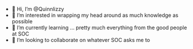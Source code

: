 - 👋 Hi, I’m @Quinnlizzy
- 👀 I’m interested in wrapping my head around as much knowledge as possible
- 🌱 I’m currently learning ... pretty much everything from the good people at SOC
- 💞️ I’m looking to collaborate on whatever SOC asks me to


<!---
Quinnlizzy/Quinnlizzy is a ✨ special ✨ repository because its `README.md` (this file) appears on your GitHub profile.
You can click the Preview link to take a look at your changes.
--->
